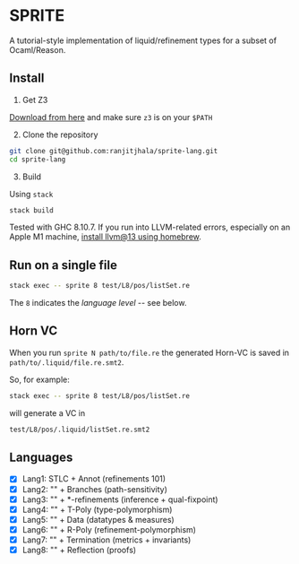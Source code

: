 # SPRITE

A tutorial-style implementation of liquid/refinement types for a subset of Ocaml/Reason.

## Install

1. Get Z3

[Download from here](https://github.com/Z3Prover/z3/releases) and make sure `z3` is on your `$PATH`

2. Clone the repository

```sh
git clone git@github.com:ranjitjhala/sprite-lang.git
cd sprite-lang
```

3. Build

Using `stack`

```sh
stack build
```

Tested with GHC 8.10.7. If you run into LLVM-related errors, especially on an Apple M1 machine, [install llvm@13 using homebrew](https://www.reddit.com/r/haskell/comments/ufgf2a/comment/ioxzcuz/?context=3).

## Run on a single file

```sh
stack exec -- sprite 8 test/L8/pos/listSet.re
```

The `8` indicates the *language level* -- see below.

## Horn VC

When you run `sprite N path/to/file.re`
the generated Horn-VC is saved in `path/to/.liquid/file.re.smt2`.

So, for example:

```sh
stack exec -- sprite 8 test/L8/pos/listSet.re
```

will generate a VC in

```sh
test/L8/pos/.liquid/listSet.re.smt2
```

## Languages

- [x] Lang1: STLC + Annot         (refinements 101)
- [x] Lang2: ""   + Branches      (path-sensitivity)
- [x] Lang3: ""   + *-refinements (inference + qual-fixpoint)
- [x] Lang4: ""   + T-Poly        (type-polymorphism)
- [x] Lang5: ""   + Data          (datatypes & measures)
- [x] Lang6: ""   + R-Poly        (refinement-polymorphism)
- [x] Lang7: ""   + Termination   (metrics + invariants)
- [x] Lang8: ""   + Reflection    (proofs)
